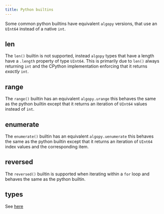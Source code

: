 ```yaml
---
title: Python builtins
---
```


Some common python builtins have equivalent `algopy` versions, that use an `UInt64` instead of a native `int`.

## len

The `len()` builtin is not supported, instead `algopy` types that have a length have a `.length` property of type `UInt64`. This is primarily
due to `len()` always returning `int` and the CPython implementation enforcing that it returns _exactly_ `int`.

## range

The `range()` builtin has an equivalent `algopy.urange` this behaves the same as the python builtin except that it returns
an iteration of `UInt64` values instead of `int`.

## enumerate

The `enumerate()` builtin has an equivalent `algopy.uenumerate` this behaves the same as the python builtin except that it returns
an iteration of `UInt64` index values and the corresponding item.

## reversed

The `reversed()` builtin is supported when iterating within a `for` loop and behaves the same as the python builtin.

## types

See [here](./lg-types#python-built-in-types)
